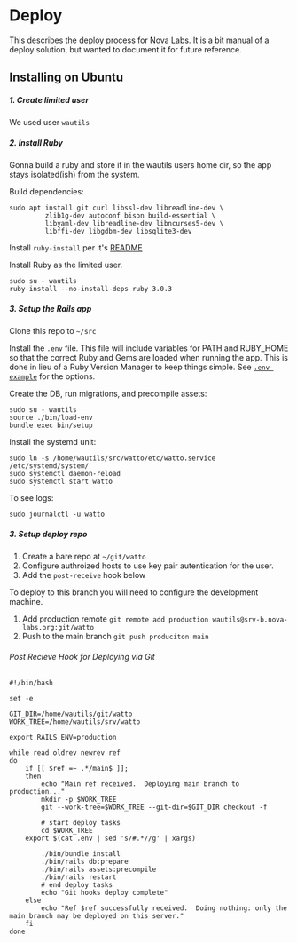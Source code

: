 
# Deploy

This describes the deploy process for Nova Labs. It is a bit manual of a deploy
solution, but wanted to document it for future reference.

## Installing on Ubuntu

##### 1. Create limited user

We used user `wautils`

##### 2. Install Ruby

Gonna build a ruby and store it in the wautils users home dir, so the app stays
isolated(ish) from the system.

Build dependencies:

```
sudo apt install git curl libssl-dev libreadline-dev \
         zlib1g-dev autoconf bison build-essential \
         libyaml-dev libreadline-dev libncurses5-dev \
         libffi-dev libgdbm-dev libsqlite3-dev
```

Install `ruby-install` per it's [README](https://github.com/postmodern/ruby-install)

Install Ruby as the limited user.

```
sudo su - wautils
ruby-install --no-install-deps ruby 3.0.3
```

##### 3. Setup the Rails app

Clone this repo to `~/src`

Install the `.env` file. This file will include variables for PATH and
RUBY_HOME so that the correct Ruby and Gems are loaded when running the app.
This is done in lieu of a Ruby Version Manager to keep things simple. See
[`.env-example`](.env-example) for the options.

Create the DB, run migrations, and precompile assets:

```
sudo su - wautils
source ./bin/load-env
bundle exec bin/setup
```

Install the systemd unit:

```
sudo ln -s /home/wautils/src/watto/etc/watto.service /etc/systemd/system/
sudo systemctl daemon-reload
sudo systemctl start watto
```

To see logs:

```
sudo journalctl -u watto
```

##### 3. Setup deploy repo

1.  Create a bare repo at `~/git/watto`
2. Configure authroized hosts to use key pair autentication for the user.
3. Add the `post-receive` hook below

To deploy to this branch you will need to configure the development machine.

1. Add production remote `git remote add production wautils@srv-b.nova-labs.org:git/watto`
2. Push to the main branch `git push produciton main`

###### Post Recieve Hook for Deploying via Git

```
#!/bin/bash

set -e

GIT_DIR=/home/wautils/git/watto
WORK_TREE=/home/wautils/srv/watto

export RAILS_ENV=production

while read oldrev newrev ref
do
    if [[ $ref =~ .*/main$ ]];
    then
        echo "Main ref received.  Deploying main branch to production..."
        mkdir -p $WORK_TREE
        git --work-tree=$WORK_TREE --git-dir=$GIT_DIR checkout -f

        # start deploy tasks
        cd $WORK_TREE
	export $(cat .env | sed 's/#.*//g' | xargs)

        ./bin/bundle install
        ./bin/rails db:prepare
        ./bin/rails assets:precompile
        ./bin/rails restart
        # end deploy tasks
        echo "Git hooks deploy complete"
    else
        echo "Ref $ref successfully received.  Doing nothing: only the main branch may be deployed on this server."
    fi
done
```
